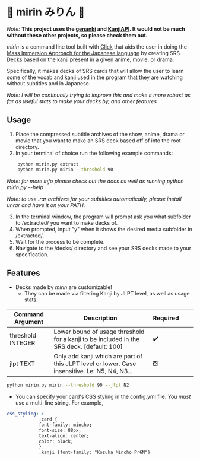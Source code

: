 # :sake: mirin みりん :mount_fuji:

_Note:_ __This project uses the [genanki](https://github.com/kerrickstaley/genanki) and [KanjiAPI](https://github.com/onlyskin/kanjiapi.dev). It would not be much without these other projects, so please check them out.__

_mirin_ is a command line tool built with [Click](https://github.com/pallets/click) that aids the user in doing the [Mass Immersion Approach for the Japanese language](https://massimmersionapproach.com/) by creating SRS Decks based on the kanji present in a given anime, movie, or drama. 

Specifically, it makes decks of SRS cards that will allow the user to learn some of the vocab and kanji used in the program that they are watching without subtitles and in Japanese.

*Note: I will be continually trying to improve this and make it more robust as far as useful stats to make your decks by, and other features*
## Usage
 
1. Place the compressed subtitle archives of the show, anime, drama or movie that you want to make an SRS deck based off of into the root directory. 
2. In your terminal of choice run the following example commands: 
```bash
    python mirin.py extract
    python mirin.py mirin --threshold 90
```
*Note: for more info please check out the docs as well as running python mirin.py --help* 

*Note: to use .rar archives for your subtitles automatically, please install unrar and have it on your PATH.*

3. In the terminal window, the program will prompt ask you what subfolder to /extracted/ you want to make decks of. 
4. When prompted, input "y" when it shows the desired media subfolder in /extracted/. 
5. Wait for the process to be complete.
6. Navigate to the /decks/ directory and see your SRS decks made to your specification.

## Features
- Decks made by _mirin_ are customizable!
  - They can be made via filtering Kanji by JLPT level, as well as usage stats.

| Command Argument  | Description                                                                                     | Required                      |   |   |
|-------------------|-------------------------------------------------------------------------------------------------|-------------------------------|---|---|
| threshold INTEGER | Lower bound of usage threshold for a kanji to be included in the SRS deck.  [default: 100]      | :heavy_check_mark:   |   |   |
| jlpt TEXT         | Only add kanji which are part of this JLPT level or lower. Case insensitive. I.e: N5, N4, N3... | :negative_squared_cross_mark: |   |   |
```bash 
python mirin.py mirin --threshold 90 --jlpt N2
```
- You can specify your card's CSS styling in the config.yml file. You *must* use a multi-line string. 
  For example, 

```yaml
css_styling: > 
            .card {
            font-family: mincho;
            font-size: 88px;
            text-align: center;
            color: black;
            }
            .kanji {font-family: "Kozuka Mincho Pr6N"}
```

